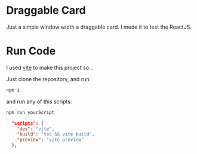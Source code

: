 # Draggable Card

Just a simple window width a draggable card. I mede it to test the ReactJS.

# Run Code

I used [vite](https://vitejs.dev) to make this project so...

Just clone the repository, and run:

```sh
npm i
```

and run any of this scripts:

```sh
npm run yourScript
```

```json
  "scripts": {
    "dev": "vite",
    "build": "tsc && vite build",
    "preview": "vite preview"
  },                            

```

